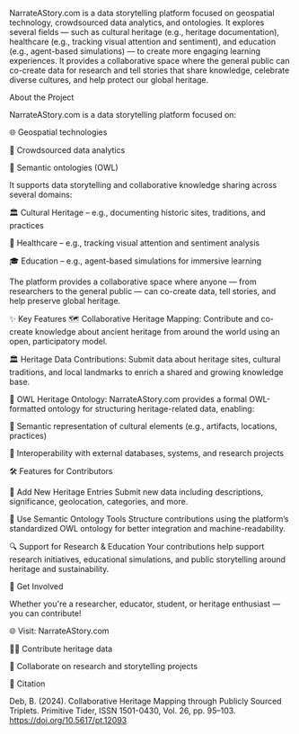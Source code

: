 NarrateAStory.com is a data storytelling platform focused on geospatial technology, crowdsourced data analytics, and ontologies. It explores several fields — such as cultural heritage (e.g., heritage documentation), healthcare (e.g., tracking visual attention and sentiment), and education (e.g., agent-based simulations) — to create more engaging learning experiences. It provides a collaborative space where the general public can co-create data for research and tell stories that share knowledge, celebrate diverse cultures, and help protect our global heritage.

About the Project

NarrateAStory.com is a data storytelling platform focused on:

🌐 Geospatial technologies

🤝 Crowdsourced data analytics

🧠 Semantic ontologies (OWL)

It supports data storytelling and collaborative knowledge sharing across several domains:

🏛️ Cultural Heritage – e.g., documenting historic sites, traditions, and practices

🏥 Healthcare – e.g., tracking visual attention and sentiment analysis

🎓 Education – e.g., agent-based simulations for immersive learning

The platform provides a collaborative space where anyone — from researchers to the general public — can co-create data, tell stories, and help preserve global heritage.

✨ Key Features
🗺️ Collaborative Heritage Mapping: Contribute and co-create knowledge about ancient heritage from around the world using an open, participatory model.

🏛️ Heritage Data Contributions: Submit data about heritage sites, cultural traditions, and local landmarks to enrich a shared and growing knowledge base.

🧩 OWL Heritage Ontology: NarrateAStory.com provides a formal OWL-formatted ontology for structuring heritage-related data, enabling:

🔗 Semantic representation of cultural elements (e.g., artifacts, locations, practices)

🔄 Interoperability with external databases, systems, and research projects

🛠️ Features for Contributors

📌 Add New Heritage Entries
Submit new data including descriptions, significance, geolocation, categories, and more.

🧠 Use Semantic Ontology Tools
Structure contributions using the platform’s standardized OWL ontology for better integration and machine-readability.

🔍 Support for Research & Education
Your contributions help support research initiatives, educational simulations, and public storytelling around heritage and sustainability.

💬 Get Involved

Whether you're a researcher, educator, student, or heritage enthusiast — you can contribute!

🌐 Visit: NarrateAStory.com

🧑‍💻 Contribute heritage data

🤝 Collaborate on research and storytelling projects

🧾 Citation

Deb, B. (2024). Collaborative Heritage Mapping through Publicly Sourced Triplets. Primitive Tider, ISSN 1501-0430, Vol. 26, pp. 95–103.
https://doi.org/10.5617/pt.12093



